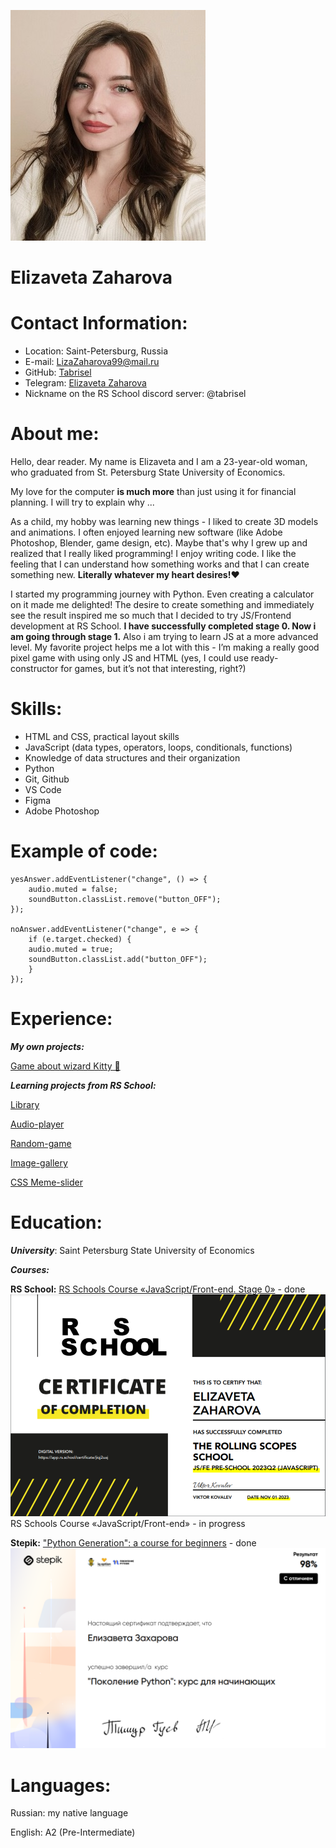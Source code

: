 ![photo](assets/images/avatar.jpg)
# **Elizaveta Zaharova**

# **Contact Information:**

* Location: Saint-Petersburg, Russia
* E-mail: LizaZaharova99@mail.ru
* GitHub: [Tabrisel](https://github.com/Tabrisel)
* Telegram: [Elizaveta Zaharova](https://t.me/Tabrisel)
* Nickname on the RS School discord server: @tabrisel


# **About me:**

Hello, dear reader. My name is Elizaveta and I am a 23-year-old woman, who graduated from St. Petersburg State University of Economics.

My love for the computer **is much more** than just using it for financial planning. I will try to explain why ...

As a child, my hobby was learning new things - I liked to create 3D models and animations. I often enjoyed learning new software (like Adobe Photoshop, Blender, game design, etc). Maybe that's why I grew up and realized that I really liked programming! I enjoy writing code. I like the feeling that I can understand how something works and that I can create something new.
**Literally whatever my heart desires!**❤️

I started my programming journey with Python. Even creating a calculator on it made me delighted! The desire to create something and immediately see the result inspired me so much that I decided to try JS/Frontend development at RS School. **I have successfully completed stage 0. Now i am going through stage 1.**
Also i am trying to learn JS at a more advanced level. My favorite project helps me a lot with this - I’m making a really good pixel game with using only JS and HTML (yes, I could use ready-constructor for games, but it’s not that interesting, right?)


# **Skills:**

* HTML and CSS, practical layout skills
* JavaScript (data types, operators, loops, conditionals, functions)
* Knowledge of data structures and their organization
* Python
* Git, Github
* VS Code
* Figma
* Adobe Photoshop


# **Example of code:**

```
yesAnswer.addEventListener("change", () => {
    audio.muted = false;
    soundButton.classList.remove("button_OFF");
});

noAnswer.addEventListener("change", e => {
    if (e.target.checked) {
    audio.muted = true;
    soundButton.classList.add("button_OFF");
    }
});
```


# **Experience:**

***My own projects:***

[Game about wizard Kitty 🐾](https://tabrisel.github.io/Wizard-kitty/)

***Learning projects from RS School:***

[Library](https://tabrisel.github.io/Tasks-from-stage0/library/)

[Audio-player](https://tabrisel.github.io/Tasks-from-stage0/audio-player/)

[Random-game](https://tabrisel.github.io/Tasks-from-stage0/random-game/)

[Image-gallery](https://tabrisel.github.io/Tasks-from-stage0/image-galery/)

[CSS Meme-slider](https://tabrisel.github.io/cssMemeSlider/cssMemeSlider/index.html)


# **Education:**
***University***: Saint Petersburg State University of Economics

***Courses:***

**RS School:** [RS Schools Course «JavaScript/Front-end. Stage 0»](https://rs.school/js-stage0/) - done
![certificate](assets/images/RS_stage0.png)
RS Schools Course «JavaScript/Front-end» - in progress

**Stepik:** ["Python Generation": a course for beginners](https://stepik.org/58852) - done
![certificate](assets/images/Result_python_course.png)


# **Languages:**

Russian: my native language

English: A2 (Pre-Intermediate)
